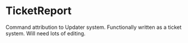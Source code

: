 # TicketReport
Command attribution to Updater system. Functionally written as a ticket system. Will need lots of editing.
